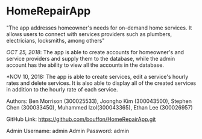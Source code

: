 # HomeRepairApp

"The app addresses homeowner's needs for on-demand home services. 
It allows users to connect with services providers such as plumbers, electricians, locksmiths, among others"

*OCT 25, 2018*: The app is able to create accounts for homeowner's and service providers and supply them to the database, while the admin account
has the ability to view all the accounts in the database. 

*NOV 10, 2018: The app is able to create services, edit a service's hourly rates and delete services. It is also able to display all of the created services in addition to the hourly rate of each service.

Authors: Ben Morrison (300025533), Joongho Kim (300043500), Stephen Chen (300033450), Muhammed Izol(300043365), Ethan Lee (300026957)

GitHub Link: https://github.com/bouffon/HomeRepairApp.git

Admin Username: admin
Admin Password: admin
